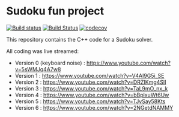 # Sudoku fun project


[![Build status](https://ci.appveyor.com/api/projects/status/elojn7ea90xhfy1i?svg=true)](https://ci.appveyor.com/project/HappyCerberus/sudoku/branch/master)
[![Build Status](https://travis-ci.org/HappyCerberus/sudoku.svg?branch=master)](https://travis-ci.org/HappyCerberus/sudoku)
[![codecov](https://codecov.io/gh/HappyCerberus/sudoku/branch/master/graph/badge.svg)](https://codecov.io/gh/HappyCerberus/sudoku)

This repository contains the C++ code for a Sudoku solver.

All coding was live streamed:

* Version 0 (keyboard noise) :  https://www.youtube.com/watch?v=5sWMJq4A7w8
* Version 1 : https://www.youtube.com/watch?v=V4AI9G5i_SE
* Version 2 : https://www.youtube.com/watch?v=DRZIKmg4SlI
* Version 3 : https://www.youtube.com/watch?v=TaL9mO_nx_k
* Version 4 : https://www.youtube.com/watch?v=bBplxuWt6Uw
* Version 5 : https://www.youtube.com/watch?v=TJvSay58Kts
* Version 6 : https://www.youtube.com/watch?v=2NGetdNAMMY
